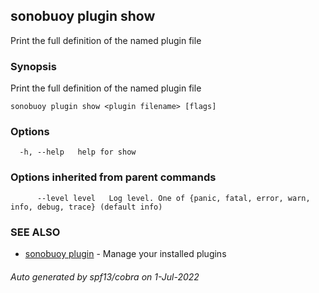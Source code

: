 ## sonobuoy plugin show

Print the full definition of the named plugin file

### Synopsis

Print the full definition of the named plugin file

```
sonobuoy plugin show <plugin filename> [flags]
```

### Options

```
  -h, --help   help for show
```

### Options inherited from parent commands

```
      --level level   Log level. One of {panic, fatal, error, warn, info, debug, trace} (default info)
```

### SEE ALSO

* [sonobuoy plugin](sonobuoy_plugin.md)	 - Manage your installed plugins

###### Auto generated by spf13/cobra on 1-Jul-2022
